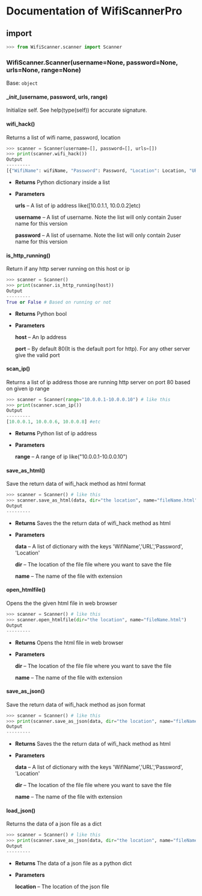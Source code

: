 # Documentation of WifiScannerPro
## import
```python
>>> from WifiScanner.scanner import Scanner
```
### WifiScanner.Scanner(username=None, password=None, urls=None, range=None)
Base: `object`

#### \__init__(username, password, urls, range)

Initialize self. See help(type(self)) for accurate signature.

#### wifi_hack()
Returns a list of wifi name, password, location

```python
>>> scanner = Scanner(username=[], password=[], urls=[])
>>> print(scanner.wifi_hack())
Output
---------
[{"WifiName": wifiName, "Password": Password, "Location": Location, "URL": url}]
```

* **Returns**
    Python dictionary inside a list

* **Parameters**

    **urls**     – A list of ip address like([10.0.1.1, 10.0.0.2]etc)

    **username** – A list of username. Note the list will only contain 2user name for this version

    **password** – A list of username. Note the list will only contain 2user name for this version

#### is_http_running()
Return if any http server running on this host or ip

```python
>>> scanner = Scanner()
>>> print(scanner.is_http_running(host))
Output
---------
True or False # Based on running or not
```

* **Returns**
    Python bool 

* **Parameters**

    **host** – An Ip address

    **port** – By default 80(It is the default port for http). For any other server give the valid port  

#### scan_ip()
Returns a list of ip address those are running http server on port 80 based on given ip range 

```python
>>> scanner = Scanner(range="10.0.0.1-10.0.0.10") # like this
>>> print(scanner.scan_ip())
Output
---------
[10.0.0.1, 10.0.0.6, 10.0.0.8] #etc
```

* **Returns**
    Python list of ip address

* **Parameters**

    **range** – A range of ip like("10.0.0.1-10.0.0.10")

#### save_as_html()
Save the return data of wifi_hack method as html format

```python
>>> scanner = Scanner() # like this
>>> scanner.save_as_html(data, dir="the location", name="fileName.html")
Output
---------

```

* **Returns**
    Saves the the return data of wifi_hack method as html

* **Parameters**

    **data** – A list of dictionary with the keys 'WifiName','URL','Password', 'Location'

    **dir**  – The location of the file file where you want to save the file

    **name** – The name of the file with extension

#### open_htmlfile()
Opens the the given html file in web browser

```python
>>> scanner = Scanner() # like this
>>> scanner.open_htmlfile(dir="the location", name="fileName.html")
Output
---------

```

* **Returns**
    Opens the html file in web browser

* **Parameters**

    **dir** – The location of the file file where you want to save the file

    **name** – The name of the file with extension

#### save_as_json()
Save the return data of wifi_hack method as json format

```python
>>> scanner = Scanner() # like this
>>> print(scanner.save_as_json(data, dir="the location", name="fileName.json"))
Output
---------

```

* **Returns**
    Saves the the return data of wifi_hack method as html

* **Parameters**

    **data** – A list of dictionary with the keys 'WifiName','URL','Password', 'Location'

    **dir**  – The location of the file file where you want to save the file

    **name** – The name of the file with extension

#### load_json()
Returns the data of a json file as a dict

```python
>>> scanner = Scanner() # like this
>>> print(scanner.save_as_json(data, dir="the location", name="fileName.json"))
Output
---------

```

* **Returns**
    The data of a json file as a python dict

* **Parameters**

    **location** – The location of the json file